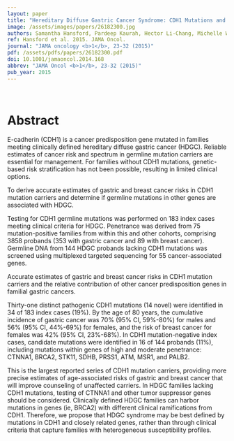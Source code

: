 ```yaml
---
layout: paper
title: "Hereditary Diffuse Gastric Cancer Syndrome: CDH1 Mutations and Beyond."
image: /assets/images/papers/26182300.jpg
authors: Samantha Hansford, Pardeep Kaurah, Hector Li-Chang, Michelle Woo, Janine Senz, Hugo Pinheiro, Kasmintan A Schrader, David F Schaeffer, Karey Shumansky, George Zogopoulos, Teresa Almeida Santos, Isabel Claro, Joana Carvalho, Cydney Nielsen, Sarah Padilla, Amy Lum, Aline Talhouk, Katie Baker-Lange, Sue Richardson, Ivy Lewis, Noralane M Lindor, Erin Pennell, Andree MacMillan, Bridget Fernandez, Gisella Keller, Henry Lynch, Sohrab P Shah, Parry Guilford, Steven Gallinger, Giovanni Corso, Franco Roviello, Carlos Caldas, Carla Oliveira, Paul D P Pharoah, David G Huntsman
ref: Hansford et al. 2015. JAMA Oncol.
journal: "JAMA oncology <b>1</b>, 23-32 (2015)"
pdf: /assets/pdfs/papers/26182300.pdf
doi: 10.1001/jamaoncol.2014.168
abbrev: "JAMA Oncol <b>1</b>, 23-32 (2015)"
pub_year: 2015
---
```


<br />
<div data-badge-popover="right" data-badge-type="donut" data-pmid="26182300" data-hide-no-mentions="true" class="altmetric-embed"></div>

# Abstract

E-cadherin (CDH1) is a cancer predisposition gene mutated in families meeting clinically defined hereditary diffuse gastric cancer (HDGC). Reliable estimates of cancer risk and spectrum in germline mutation carriers are essential for management. For families without CDH1 mutations, genetic-based risk stratification has not been possible, resulting in limited clinical options.

To derive accurate estimates of gastric and breast cancer risks in CDH1 mutation carriers and determine if germline mutations in other genes are associated with HDGC.

Testing for CDH1 germline mutations was performed on 183 index cases meeting clinical criteria for HDGC. Penetrance was derived from 75 mutation-positive families from within this and other cohorts, comprising 3858 probands (353 with gastric cancer and 89 with breast cancer). Germline DNA from 144 HDGC probands lacking CDH1 mutations was screened using multiplexed targeted sequencing for 55 cancer-associated genes.

Accurate estimates of gastric and breast cancer risks in CDH1 mutation carriers and the relative contribution of other cancer predisposition genes in familial gastric cancers.

Thirty-one distinct pathogenic CDH1 mutations (14 novel) were identified in 34 of 183 index cases (19%). By the age of 80 years, the cumulative incidence of gastric cancer was 70% (95% CI, 59%-80%) for males and 56% (95% CI, 44%-69%) for females, and the risk of breast cancer for females was 42% (95% CI, 23%-68%). In CDH1 mutation-negative index cases, candidate mutations were identified in 16 of 144 probands (11%), including mutations within genes of high and moderate penetrance: CTNNA1, BRCA2, STK11, SDHB, PRSS1, ATM, MSR1, and PALB2.

This is the largest reported series of CDH1 mutation carriers, providing more precise estimates of age-associated risks of gastric and breast cancer that will improve counseling of unaffected carriers. In HDGC families lacking CDH1 mutations, testing of CTNNA1 and other tumor suppressor genes should be considered. Clinically defined HDGC families can harbor mutations in genes (ie, BRCA2) with different clinical ramifications from CDH1. Therefore, we propose that HDGC syndrome may be best defined by mutations in CDH1 and closely related genes, rather than through clinical criteria that capture families with heterogeneous susceptibility profiles.

